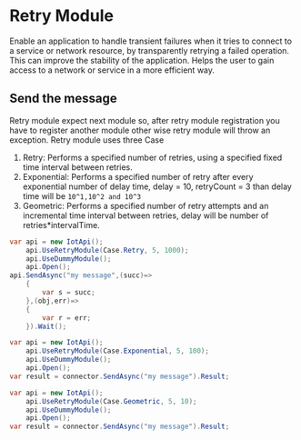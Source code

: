 ﻿# Retry Module
Enable an application to handle transient failures when it tries to connect to a service or network resource, 
by transparently retrying a failed operation. This can improve the stability of the application. Helps the user to gain access to a network or service in a more efficient way.

## Send the message
Retry module expect next module so, after retry module registration you have to register another module other wise retry module will 
throw an exception. Retry module uses three Case 
  1. Retry: Performs a specified number of retries, using a specified fixed time interval between retries.
  2. Exponential: Performs a specified number of retry after every exponential number of delay time, delay = 10, retryCount = 3 than delay time will be ```10^1,10^2 and 10^3```
  3. Geometric: Performs a specified number of retry attempts and an incremental time interval between retries, delay will be number of retries*intervalTime. 

```C#
var api = new IotApi();
    api.UseRetryModule(Case.Retry, 5, 1000);
    api.UseDummyModule();
    api.Open();
api.SendAsync("my message",(succ)=>
    {
        var s = succ;
    },(obj,err)=>
    {
        var r = err;
    }).Wait();

```

```C#
var api = new IotApi();
    api.UseRetryModule(Case.Exponential, 5, 100);
    api.UseDummyModule();
    api.Open();
var result = connector.SendAsync("my message").Result;
```

```C#
var api = new IotApi();
    api.UseRetryModule(Case.Geometric, 5, 10);
    api.UseDummyModule();
    api.Open();
var result = connector.SendAsync("my message").Result;
```